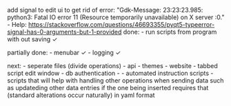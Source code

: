 
add signal to edit ui to get rid of error:
    "Gdk-Message: 23:23:23.985: python3: Fatal IO error 11 (Resource temporarily unavailable) on X server :0."
    - Help:
        https://stackoverflow.com/questions/46693355/pyqt5-typeerror-signal-has-0-arguments-but-1-provided
done:
    - run scripts from program with out saving ✓

partially done:
    - menubar ✓
    - logging ✓

next:
    - seperate files (divide operations)
    - api
    - themes
    - website
    - tabbed script edit window
    - db authentication
    - 
    - automated instruction scripts
        - scripts that will help with handling other operations when sending data
          such as updateding other data entries if the one being inserted requires that
          (standard alterations occur naturally) in yaml format